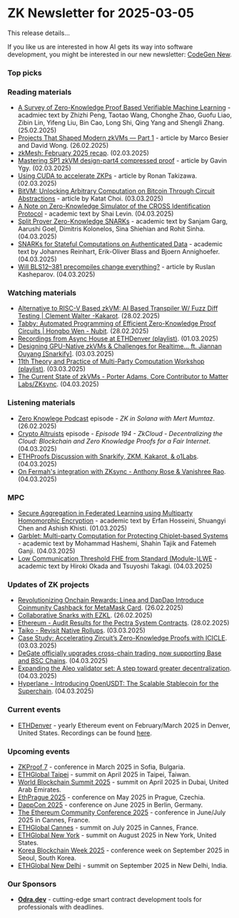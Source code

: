 # ZK Newsletter for 2025-03-05
This release details...

If you like us are interested in how AI gets its way into software development, you might be interested in our new newsletter: [CodeGen New](https://codegen.substack.com/p/codegen-news-for-2025-03-04). 

### Top picks

### Reading materials 
* [A Survey of Zero-Knowledge Proof Based Verifiable Machine Learning](https://arxiv.org/pdf/2502.18535) - acadmiec text by Zhizhi Peng, Taotao Wang, Chonghe Zhao, Guofu Liao, Zibin Lin, Yifeng Liu, Bin Cao, Long Shi, Qing Yang and Shengli Zhang. (25.02.2025)
* [Projects That Shaped Modern zkVMs — Part 1](https://blog.zksecurity.xyz/posts/zkvm-projects-1/) - article by Marco Besier and David Wong. (26.02.2025)
* [zkMesh: February 2025 recap](https://zkmesh.substack.com/p/zk-mesh-february-2025-recap). (02.03.2025)
* [Mastering SP1 zkVM design-part4 compressed proof](https://medium.com/@gavin.ygy/mastering-sp1-zkvm-design-part4-compressed-proof-a32a5e9e6369) - article by Gavin Ygy. (02.03.2025)
* [Using CUDA to accelerate ZKPs](https://medium.com/@ronantech/using-cuda-to-accelerate-zkps-6fc1213daa31) - article by Ronan Takizawa. (02.03.2025)
* [BitVM: Unlocking Arbitrary Computation on Bitcoin Through Circuit Abstractions](https://blog.zksecurity.xyz/posts/bitvm/) - article by Katat Choi. (03.03.2025)
* [A Note on Zero-Knowledge Simulator of the CROSS Identification Protocol](https://eprint.iacr.org/2025/359.pdf) - academic text by Shai Levin. (04.03.2025)
* [Split Prover Zero-Knowledge SNARKs](https://eprint.iacr.org/2025/373.pdf) - academic text by Sanjam Garg, Aarushi Goel, Dimitris Kolonelos, Sina Shiehian and Rohit Sinha. (04.03.2025)
* [SNARKs for Stateful Computations on Authenticated Data](https://eprint.iacr.org/2025/404.pdf) - academic text by Johannes Reinhart, Erik-Oliver Blass and Bjoern Annighoefer. (04.03.2025)
* [Will BLS12–381 precompiles change everything?](https://medium.com/@ruslankasheparov/will-bls12-381-precompiles-change-everything-74336c751a9f) - article by Ruslan Kasheparov. (04.03.2025)

### Watching materials
* [Alternative to RISC-V Based zkVM: AI Based Transpiler W/ Fuzz Diff Testing | Clement Walter -Kakarot](https://www.youtube.com/watch?v=ZR21KY_3ZVQ). (28.02.2025)
* [Tabby: Automated Programming of Efficient Zero-Knowledge Proof Circuits | Hongbo Wen - Nubit](https://www.youtube.com/watch?v=1719Sp89kY4). (28.02.2025)
* [Recordings from Async House at ETHDenver (playlist)](https://www.youtube.com/playlist?list=PLuLU5RP0V2X3iqY46HrB1niMSz0qNYo2L). (01.03.2025)
* [Designing GPU-Native zkVMs & Challenges for Realtime... ft. Jiannan Ouyang [Snarkify]](https://www.youtube.com/watch?v=CKxUoRvDNd0). (03.03.2025)
* [11th Theory and Practice of Multi-Party Computation Workshop (playlist)](https://www.youtube.com/playlist?list=PLmx4utxjUQD7n-uiPal-Q4SFZDt-p4DFu). (03.03.2025)
* [The Current State of zkVMs - Porter Adams, Core Contributor to Matter Labs/ZKsync](https://www.youtube.com/watch?v=fW6O40Pq_bM). (04.03.2025)
 
### Listening materials
* [Zero Knowlege Podcast](https://zeroknowledge.fm/podcast/350/) episode - *ZK in Solana with Mert Mumtaz*. (26.02.2025)
* [Crypto Altruists](https://www.cryptoaltruism.org/blog/crypto-altruists-episode-194-zkcloud-decentralizing-the-cloud-blockchain-and-zero-knowledge-proofs-for-a-fair-internet) episode - *Episode 194 - ZkCloud - Decentralizing the Cloud: Blockchain and Zero Knowledge Proofs for a Fair Internet*. (04.03.2025)
* [ETHProofs Discussion with Snarkify, ZKM, Kakarot, & o1Labs](https://www.youtube.com/watch?v=iQoEV2uJBmw). (04.03.2025)
* [On Fermah's integration with ZKsync - Anthony Rose & Vanishree Rao](https://www.youtube.com/watch?v=kixT3oJ4TJU). (04.03.2025)
 
### MPC
* [Secure Aggregation in Federated Learning using Multiparty Homomorphic Encryption](https://arxiv.org/pdf/2503.00581) - academic text by Erfan Hosseini, Shuangyi Chen and Ashish Khisti. (01.03.2025)
* [Garblet: Multi-party Computation for Protecting Chiplet-based Systems](https://eprint.iacr.org/2025/413.pdf) - academic text by Mohammad Hashemi, Shahin Tajik and Fatemeh Ganji. (04.03.2025)
* [Low Communication Threshold FHE from Standard (Module-)LWE](https://eprint.iacr.org/2025/409.pdf) - academic text by Hiroki Okada and Tsuyoshi Takagi. (04.03.2025)
 
### Updates of ZK projects
* [Revolutionizing Onchain Rewards: Linea and DapDap Introduce Coinmunity Cashback for MetaMask Card](https://linea.mirror.xyz/gLosdaZ5PjstsYzMwdFNdk3s3WqrGZ5IXOxtKj183Uw). (26.02.2025)
* [Collaborative Snarks with EZKL](https://blog.ezkl.xyz/post/cosnarks/). (26.02.2025)
* [Ethereum - Audit Results for the Pectra System Contracts](https://blog.ethereum.org/2025/02/28/pectra-audit-results). (28.02.2025)
* [Taiko - Revisit Native Rollups](https://taiko.mirror.xyz/Mr5Fl0epl7ooCr5199yVrmGXWUV-IdYBHHtAwLXrp58). (03.03.2025)
* [Case Study: Accelerating Zircuit’s Zero-Knowledge Proofs with ICICLE](https://medium.com/@ingonyama/case-study-accelerating-zircuits-zero-knowledge-proofs-with-icicle-a86beaca7fbe). (03.03.2025)
* [DeGate officially upgrades cross-chain trading, now supporting Base and BSC Chains](https://medium.com/degate/degate-officially-upgrades-cross-chain-trading-now-supporting-base-and-bsc-chains-8fbb03c425c7). (04.03.2025)
* [Expanding the Aleo validator set: A step toward greater decentralization](https://aleo.org/post/new-aleo-validators/). (04.03.2025)
* [Hyperlane - Introducing OpenUSDT: The Scalable Stablecoin for the Superchain](https://medium.com/hyperlane/introducing-openusdt-the-scalable-stablecoin-for-the-superchain-7a2d5de135be). (04.03.2025)
 
### Current events
* [ETHDenver](https://www.ethdenver.com/) - yearly Ethereum event on February/March 2025 in Denver, United States. Recordings can be found [here](https://www.youtube.com/playlist?list=PLAy4HNUNlzRmmKuiAVJcwnjMikeUBmluQ). 

### Upcoming events
* [ZKProof 7](https://zkproof.org/events/zkproof-7-sofia/) - conference in March 2025 in Sofia, Bulgaria. 
* [ETHGlobal Taipei](https://ethglobal.com/events/taipei) - summit on April 2025 in Taipei, Taiwan.
* [World Blockchain Summit 2025](https://worldblockchainsummit.com/dxb-oct-24/) - summit on April 2025 in Dubai, United Arab Emirates.
* [EthPrague 2025](https://ethprague.com/) - conference on May 2025 in Prague, Czechia.
* [DappCon 2025](https://dappcon.io/#about) - conference on June 2025 in Berlin, Germany.
* [The Ethereum Community Conference 2025](https://ethcc.io/) - conference in June/July 2025 in Cannes, France.
* [ETHGlobal Cannes](https://ethglobal.com/events/cannes) - summit on July 2025 in Cannes, France.
* [ETHGlobal New York](https://ethglobal.com/events/newyork2025) - summit on August 2025 in New York, United States.
* [Korea Blockchain Week 2025](https://koreablockchainweek.com/) - conference week on September 2025 in Seoul, South Korea.
* [ETHGlobal New Delhi](https://ethglobal.com/events/newdelhi) - summit on September 2025 in New Delhi, India.

### Our Sponsors
* **[Odra.dev](https://odra.dev)** - cutting-edge smart contract development tools for professionals with deadlines.

